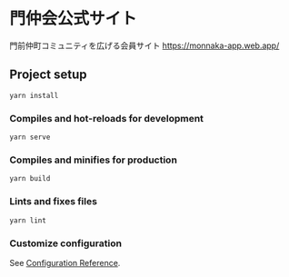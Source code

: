 # 門仲会公式サイト

門前仲町コミュニティを広げる会員サイト
https://monnaka-app.web.app/


## Project setup
```
yarn install
```

### Compiles and hot-reloads for development
```
yarn serve
```

### Compiles and minifies for production
```
yarn build
```

### Lints and fixes files
```
yarn lint
```

### Customize configuration
See [Configuration Reference](https://cli.vuejs.org/config/).
